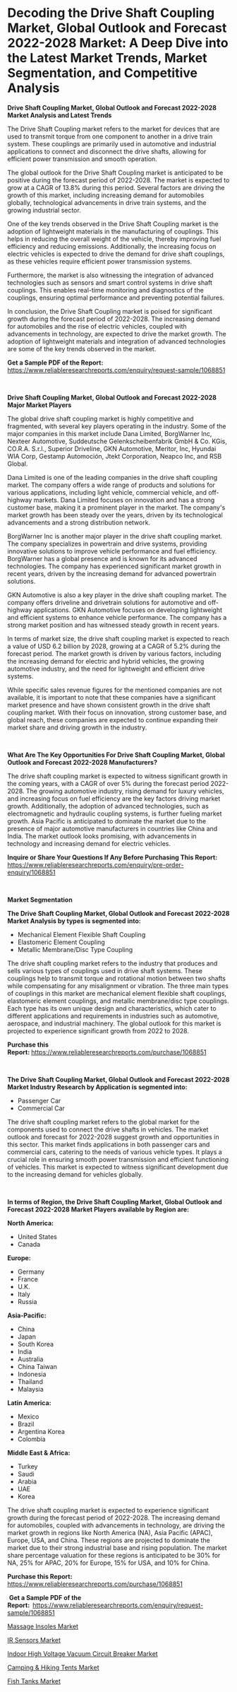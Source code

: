 <p><h1>Decoding the Drive Shaft Coupling Market, Global Outlook and Forecast 2022-2028 Market: A Deep Dive into the Latest Market Trends, Market Segmentation, and Competitive Analysis</h1></p><p><strong>Drive Shaft Coupling Market, Global Outlook and Forecast 2022-2028 Market Analysis and Latest Trends</strong></p>
<p><p>The Drive Shaft Coupling market refers to the market for devices that are used to transmit torque from one component to another in a drive train system. These couplings are primarily used in automotive and industrial applications to connect and disconnect the drive shafts, allowing for efficient power transmission and smooth operation.</p><p>The global outlook for the Drive Shaft Coupling market is anticipated to be positive during the forecast period of 2022-2028. The market is expected to grow at a CAGR of 13.8% during this period. Several factors are driving the growth of this market, including increasing demand for automobiles globally, technological advancements in drive train systems, and the growing industrial sector.</p><p>One of the key trends observed in the Drive Shaft Coupling market is the adoption of lightweight materials in the manufacturing of couplings. This helps in reducing the overall weight of the vehicle, thereby improving fuel efficiency and reducing emissions. Additionally, the increasing focus on electric vehicles is expected to drive the demand for drive shaft couplings, as these vehicles require efficient power transmission systems.</p><p>Furthermore, the market is also witnessing the integration of advanced technologies such as sensors and smart control systems in drive shaft couplings. This enables real-time monitoring and diagnostics of the couplings, ensuring optimal performance and preventing potential failures.</p><p>In conclusion, the Drive Shaft Coupling market is poised for significant growth during the forecast period of 2022-2028. The increasing demand for automobiles and the rise of electric vehicles, coupled with advancements in technology, are expected to drive the market growth. The adoption of lightweight materials and integration of advanced technologies are some of the key trends observed in the market.</p></p>
<p><strong>Get a Sample PDF of the Report:&nbsp;</strong> <a href="https://www.reliableresearchreports.com/enquiry/request-sample/1068851">https://www.reliableresearchreports.com/enquiry/request-sample/1068851</a></p>
<p>&nbsp;</p>
<p><strong>Drive Shaft Coupling Market, Global Outlook and Forecast 2022-2028 Major Market Players</strong></p>
<p><p>The global drive shaft coupling market is highly competitive and fragmented, with several key players operating in the industry. Some of the major companies in this market include Dana Limited, BorgWarner Inc, Nexteer Automotive, Suddeutsche Gelenkscheibenfabrik GmbH & Co. KGis, CO.R.A. S.r.l., Superior Driveline, GKN Automotive, Meritor, Inc, Hyundai WIA Corp, Gestamp Automoción, Jtekt Corporation, Neapco Inc, and RSB Global.</p><p>Dana Limited is one of the leading companies in the drive shaft coupling market. The company offers a wide range of products and solutions for various applications, including light vehicle, commercial vehicle, and off-highway markets. Dana Limited focuses on innovation and has a strong customer base, making it a prominent player in the market. The company's market growth has been steady over the years, driven by its technological advancements and a strong distribution network.</p><p>BorgWarner Inc is another major player in the drive shaft coupling market. The company specializes in powertrain and drive systems, providing innovative solutions to improve vehicle performance and fuel efficiency. BorgWarner has a global presence and is known for its advanced technologies. The company has experienced significant market growth in recent years, driven by the increasing demand for advanced powertrain solutions.</p><p>GKN Automotive is also a key player in the drive shaft coupling market. The company offers driveline and drivetrain solutions for automotive and off-highway applications. GKN Automotive focuses on developing lightweight and efficient systems to enhance vehicle performance. The company has a strong market position and has witnessed steady growth in recent years.</p><p>In terms of market size, the drive shaft coupling market is expected to reach a value of USD 6.2 billion by 2028, growing at a CAGR of 5.2% during the forecast period. The market growth is driven by various factors, including the increasing demand for electric and hybrid vehicles, the growing automotive industry, and the need for lightweight and efficient drive systems.</p><p>While specific sales revenue figures for the mentioned companies are not available, it is important to note that these companies have a significant market presence and have shown consistent growth in the drive shaft coupling market. With their focus on innovation, strong customer base, and global reach, these companies are expected to continue expanding their market share and driving growth in the industry.</p></p>
<p>&nbsp;</p>
<p><strong>What Are The Key Opportunities For Drive Shaft Coupling Market, Global Outlook and Forecast 2022-2028 Manufacturers?</strong></p>
<p><p>The drive shaft coupling market is expected to witness significant growth in the coming years, with a CAGR of over 5% during the forecast period 2022-2028. The growing automotive industry, rising demand for luxury vehicles, and increasing focus on fuel efficiency are the key factors driving market growth. Additionally, the adoption of advanced technologies, such as electromagnetic and hydraulic coupling systems, is further fueling market growth. Asia Pacific is anticipated to dominate the market due to the presence of major automotive manufacturers in countries like China and India. The market outlook looks promising, with advancements in technology and increasing demand for electric vehicles.</p></p>
<p><strong>Inquire or Share Your Questions If Any Before Purchasing This Report:</strong> <a href="https://www.reliableresearchreports.com/enquiry/pre-order-enquiry/1068851">https://www.reliableresearchreports.com/enquiry/pre-order-enquiry/1068851</a></p>
<p>&nbsp;</p>
<p><strong>Market Segmentation</strong></p>
<p><strong>The Drive Shaft Coupling Market, Global Outlook and Forecast 2022-2028 Market Analysis by types is segmented into:</strong></p>
<p><ul><li>Mechanical Element Flexible Shaft Coupling</li><li>Elastomeric Element Coupling</li><li>Metallic Membrane/Disc Type Coupling</li></ul></p>
<p><p>The drive shaft coupling market refers to the industry that produces and sells various types of couplings used in drive shaft systems. These couplings help to transmit torque and rotational motion between two shafts while compensating for any misalignment or vibration. The three main types of couplings in this market are mechanical element flexible shaft couplings, elastomeric element couplings, and metallic membrane/disc type couplings. Each type has its own unique design and characteristics, which cater to different applications and requirements in industries such as automotive, aerospace, and industrial machinery. The global outlook for this market is projected to experience significant growth from 2022 to 2028.</p></p>
<p><strong>Purchase this Report:&nbsp;</strong><a href="https://www.reliableresearchreports.com/purchase/1068851">https://www.reliableresearchreports.com/purchase/1068851</a></p>
<p>&nbsp;</p>
<p><strong>The Drive Shaft Coupling Market, Global Outlook and Forecast 2022-2028 Market Industry Research by Application is segmented into:</strong></p>
<p><ul><li>Passenger Car</li><li>Commercial Car</li></ul></p>
<p><p>The drive shaft coupling market refers to the global market for the components used to connect the drive shafts in vehicles. The market outlook and forecast for 2022-2028 suggest growth and opportunities in this sector. This market finds applications in both passenger cars and commercial cars, catering to the needs of various vehicle types. It plays a crucial role in ensuring smooth power transmission and efficient functioning of vehicles. This market is expected to witness significant development due to the increasing demand for vehicles globally.</p></p>
<p>&nbsp;</p>
<p><strong>In terms of Region, the Drive Shaft Coupling Market, Global Outlook and Forecast 2022-2028 Market Players available by Region are:</strong></p>
<p>
    <p> <strong> North America: </strong>
        <ul>
            <li>United States</li>
            <li>Canada</li>
        </ul>
        </p> 
    <p> <strong> Europe: </strong>
        <ul>
            <li>Germany</li>
            <li>France</li>
            <li>U.K.</li>
            <li>Italy</li>
            <li>Russia</li>
        </ul>
        </p> 
    <p> <strong> Asia-Pacific: </strong>
        <ul>
            <li>China</li>
            <li>Japan</li>
            <li>South Korea</li>
            <li>India</li>
            <li>Australia</li>
            <li>China Taiwan</li>
            <li>Indonesia</li>
            <li>Thailand</li>
            <li>Malaysia</li>
        </ul>
        </p> 
    <p> <strong> Latin America: </strong>
        <ul>
            <li>Mexico</li>
            <li>Brazil</li>
            <li>Argentina Korea</li>
            <li>Colombia</li>
        </ul>
        </p> 
    <p> <strong> Middle East & Africa: </strong>
        <ul>
            <li>Turkey</li>
            <li>Saudi</li>
            <li>Arabia</li>
            <li>UAE</li>
            <li>Korea</li>
        </ul>
    </p>
    </p>
<p><p>The drive shaft coupling market is expected to experience significant growth during the forecast period of 2022-2028. The increasing demand for automobiles, coupled with advancements in technology, are driving the market growth in regions like North America (NA), Asia Pacific (APAC), Europe, USA, and China. These regions are projected to dominate the market due to their strong industrial base and rising population. The market share percentage valuation for these regions is anticipated to be 30% for NA, 25% for APAC, 20% for Europe, 15% for USA, and 10% for China.</p></p>
<p><strong>Purchase this Report: </strong><a href="https://www.reliableresearchreports.com/purchase/1068851">https://www.reliableresearchreports.com/purchase/1068851</a></p>
<p>&nbsp;<strong>Get a Sample PDF of the Report:&nbsp;&nbsp;</strong><a href="https://www.reliableresearchreports.com/enquiry/request-sample/1068851">https://www.reliableresearchreports.com/enquiry/request-sample/1068851</a></p>
<p><strong></strong></p>
<p><p><a href="https://medium.com/@serenaframi/massage-insoles-market-insights-into-market-cagr-market-trends-and-growth-strategies-74e944f8c195">Massage Insoles Market</a></p><p><a href="https://medium.com/@florianwolf78/ir-sensors-market-the-key-to-successful-business-strategy-forecast-till-2031-2d03c242a1d3">IR Sensors Market</a></p><p><a href="https://medium.com/@florianwolf78/indoor-high-voltage-vacuum-circuit-breaker-market-the-key-to-successful-business-strategy-forecast-824a27940c7b">Indoor High Voltage Vacuum Circuit Breaker Market</a></p><p><a href="https://medium.com/@serenaframi/camping-amp-hiking-tents-market-outlook-industry-overview-and-forecast-2024-to-2031-433d67854976">Camping & Hiking Tents Market</a></p><p><a href="https://medium.com/p/62715dcad7d8/edit">Fish Tanks Market</a></p></p>